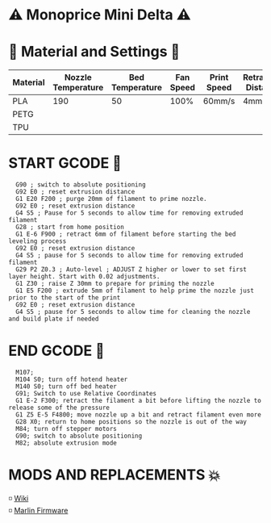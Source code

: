 # ⚠️ Monoprice Mini Delta ⚠️

# 🔨 Material and Settings 🔧
Material | Nozzle Temperature | Bed Temperature | Fan Speed | Print Speed | Retraction Distance | Retraction Speed | Note And Problems
------------ | ------------- | ------------- | ------------- | ------------- | ------------- | ------------- | -------------
PLA | 190 | 50 | 100% | 60mm/s | 4mm | 50mm/s | 
PETG |  |  |  |  |  |  | 
TPU |  |  |  |  |  |  |


# START GCODE 🏁
```
  G90 ; switch to absolute positioning 
  G92 E0 ; reset extrusion distance 
  G1 E20 F200 ; purge 20mm of filament to prime nozzle. 
  G92 E0 ; reset extrusion distance 
  G4 S5 ; Pause for 5 seconds to allow time for removing extruded filament 
  G28 ; start from home position 
  G1 E-6 F900 ; retract 6mm of filament before starting the bed leveling process 
  G92 E0 ; reset extrusion distance 
  G4 S5 ; pause for 5 seconds to allow time for removing extruded filament 
  G29 P2 Z0.3 ; Auto-level ; ADJUST Z higher or lower to set first layer height. Start with 0.02 adjustments. 
  G1 Z30 ; raise Z 30mm to prepare for priming the nozzle 
  G1 E5 F200 ; extrude 5mm of filament to help prime the nozzle just prior to the start of the print 
  G92 E0 ; reset extrusion distance 
  G4 S5 ; pause for 5 seconds to allow time for cleaning the nozzle and build plate if needed
 ```
# END GCODE 🏁
```
  M107; 
  M104 S0; turn off hotend heater 
  M140 S0; turn off bed heater 
  G91; Switch to use Relative Coordinates 
  G1 E-2 F300; retract the filament a bit before lifting the nozzle to release some of the pressure 
  G1 Z5 E-5 F4800; move nozzle up a bit and retract filament even more 
  G28 X0; return to home positions so the nozzle is out of the way 
  M84; turn off stepper motors 
  G90; switch to absolute positioning 
  M82; absolute extrusion mode
  ```
  
# MODS AND REPLACEMENTS 💥
<p> 
  ◽ <a href ="https://mpminidelta.com/">Wiki</a> <br>
  ◽ <a href="https://github.com/aegean-odyssey/mpmd_marlin_1.1.x"> Marlin Firmware  </a> <br>
</p>


